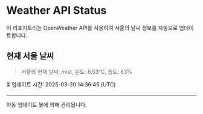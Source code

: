 
# Weather API Status

이 리포지토리는 OpenWeather API를 사용하여 서울의 날씨 정보를 자동으로 업데이트합니다.

## 현재 서울 날씨
> 서울의 현재 날씨: mist, 온도: 6.53°C, 습도: 83%

⏳ 업데이트 시간: 2025-03-20 14:36:45 (UTC)

---
자동 업데이트 봇에 의해 관리됩니다.
